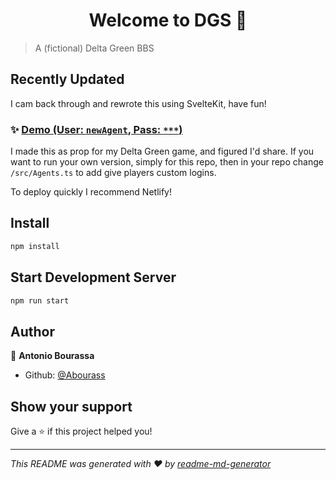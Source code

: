 <h1 align="center">Welcome to DGS 👋</h1>
<p>
</p>

> A (fictional) Delta Green BBS

## Recently Updated

I cam back through and rewrote this using SvelteKit, have fun!

### ✨ [Demo (User: `newAgent`, Pass: `***`)](https://elegant-jang-3eefb2.netlify.app/)

I made this as prop for my Delta Green game, and figured I'd share. If you want to run your own version, simply for this repo, then in your repo change `/src/Agents.ts` to add give players custom logins.

To deploy quickly I recommend Netlify!

## Install

```sh
npm install
```

## Start Development Server

```sh
npm run start
```

## Author

👤 **Antonio Bourassa**

* Github: [@Abourass](https://github.com/Abourass)

## Show your support

Give a ⭐️ if this project helped you!

***
_This README was generated with ❤️ by [readme-md-generator](https://github.com/kefranabg/readme-md-generator)_
